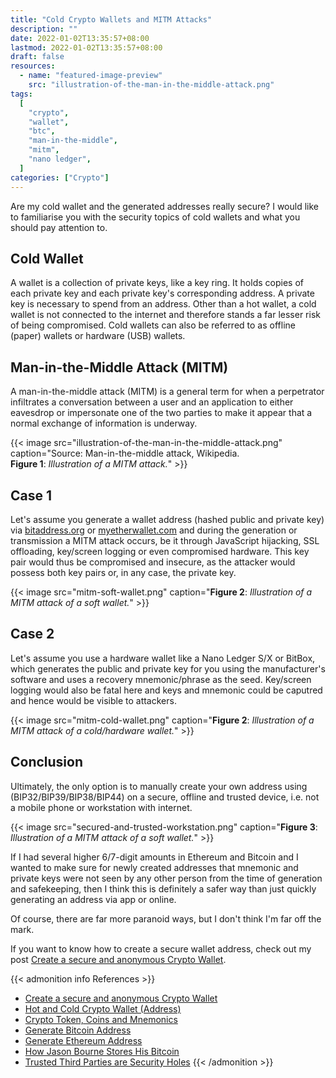 ```yaml
---
title: "Cold Crypto Wallets and MITM Attacks"
description: ""
date: 2022-01-02T13:35:57+08:00
lastmod: 2022-01-02T13:35:57+08:00
draft: false
resources:
  - name: "featured-image-preview"
    src: "illustration-of-the-man-in-the-middle-attack.png"
tags:
  [
    "crypto",
    "wallet",
    "btc",
    "man-in-the-middle",
    "mitm",
    "nano ledger",
  ]
categories: ["Crypto"]
---
```


Are my cold wallet and the generated addresses really secure? I would like to familiarise you with the security topics of cold wallets and what you should pay attention to.

<!--more-->

## Cold Wallet

A wallet is a collection of private keys, like a key ring. It holds copies of each private key and each private key's corresponding address. A private key is necessary to spend from an address. Other than a hot wallet, a cold wallet is not connected to the internet and therefore stands a far lesser risk of being compromised. Cold wallets can also be referred to as offline (paper) wallets or hardware (USB) wallets.

## Man-in-the-Middle Attack (MITM)

A man-in-the-middle attack (MITM) is a general term for when a perpetrator infiltrates a conversation between a user and an application to either eavesdrop or impersonate one of the two parties to make it appear that a normal exchange of information is underway.

{{< image src="illustration-of-the-man-in-the-middle-attack.png" caption="Source: Man-in-the-middle attack, Wikipedia. <br> **Figure 1**: *Illustration of a MITM attack.*" >}}

## Case 1

Let's assume you generate a wallet address (hashed public and private key) via [bitaddress.org](https://bitaddress.org) or [myetherwallet.com](https://myetherwallet.com) and during the generation or transmission a MITM attack occurs, be it through JavaScript hijacking, SSL offloading, key/screen logging or even compromised hardware. This key pair would thus be compromised and insecure, as the attacker would possess both key pairs or, in any case, the private key.

{{< image src="mitm-soft-wallet.png" caption="**Figure 2**: *Illustration of a MITM attack of a soft wallet.*" >}}

## Case 2

Let's assume you use a hardware wallet like a Nano Ledger S/X or BitBox, which generates the public and private key for you using the manufacturer's software and uses a recovery mnemonic/phrase as the seed. Key/screen logging would also be fatal here and keys and mnemonic could be caputred and hence would be visible to attackers.

{{< image src="mitm-cold-wallet.png" caption="**Figure 2**: *Illustration of a MITM attack of a cold/hardware wallet.*" >}}

## Conclusion

Ultimately, the only option is to manually create your own address using (BIP32/BIP39/BIP38/BIP44) on a secure, offline and trusted device, i.e. not a mobile phone or workstation with internet.

{{< image src="secured-and-trusted-workstation.png" caption="**Figure 3**: *Illustration of a MITM attack of a soft wallet.*" >}}

If I had several higher 6/7-digit amounts in Ethereum and Bitcoin and I wanted to make sure for newly created addresses that mnemonic and private keys were not seen by any other person from the time of generation and safekeeping, then I think this is definitely a safer way than just quickly generating an address via app or online.

Of course, there are far more paranoid ways, but I don't think I'm far off the mark.

If you want to know how to create a secure wallet address, check out my post [Create a secure and anonymous Crypto Wallet](../create-a-secure-and-anonymous-wallet-address/).

{{< admonition info References >}}
- [Create a secure and anonymous Crypto Wallet](../create-a-secure-and-anonymous-wallet-address/)
- [Hot and Cold Crypto Wallet (Address)](../hot-and-cold-wallet-address/)
- [Crypto Token, Coins and Mnemonics](../crypto-token-coins-and-mnemonics/)
- [Generate Bitcoin Address](https://bitaddress.org)
- [Generate Ethereum Address](https://myetherwallet.com)
- [How Jason Bourne Stores His Bitcoin](http://maxtaco.github.io/bitcoin/2014/01/16/how-jason-bourne-stores-his-bitcoin/)
- [Trusted Third Parties are Security Holes](https://nakamotoinstitute.org/trusted-third-parties/)
  {{< /admonition >}}
